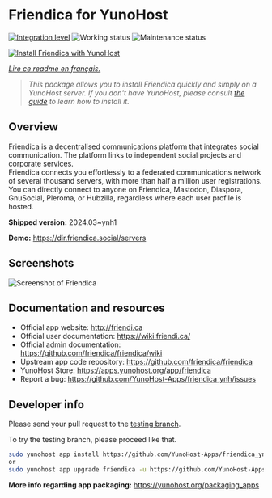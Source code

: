 <!--
N.B.: This README was automatically generated by https://github.com/YunoHost/apps/tree/master/tools/readme_generator
It shall NOT be edited by hand.
-->

# Friendica for YunoHost

[![Integration level](https://dash.yunohost.org/integration/friendica.svg)](https://dash.yunohost.org/appci/app/friendica) ![Working status](https://ci-apps.yunohost.org/ci/badges/friendica.status.svg) ![Maintenance status](https://ci-apps.yunohost.org/ci/badges/friendica.maintain.svg)

[![Install Friendica with YunoHost](https://install-app.yunohost.org/install-with-yunohost.svg)](https://install-app.yunohost.org/?app=friendica)

*[Lire ce readme en français.](./README_fr.md)*

> *This package allows you to install Friendica quickly and simply on a YunoHost server.
If you don't have YunoHost, please consult [the guide](https://yunohost.org/#/install) to learn how to install it.*

## Overview

Friendica is a decentralised communications platform that integrates social communication. The platform links to independent social projects and corporate services.  
Friendica connects you effortlessly to a federated communications network of several thousand servers, with more than half a million user registrations. You can directly connect to anyone on Friendica, Mastodon, Diaspora, GnuSocial, Pleroma, or Hubzilla, regardless where each user profile is hosted.


**Shipped version:** 2024.03~ynh1

**Demo:** https://dir.friendica.social/servers

## Screenshots

![Screenshot of Friendica](./doc/screenshots/friendica-vier-profile.png)

## Documentation and resources

* Official app website: <http://friendi.ca>
* Official user documentation: <https://wiki.friendi.ca/>
* Official admin documentation: <https://github.com/friendica/friendica/wiki>
* Upstream app code repository: <https://github.com/friendica/friendica>
* YunoHost Store: <https://apps.yunohost.org/app/friendica>
* Report a bug: <https://github.com/YunoHost-Apps/friendica_ynh/issues>

## Developer info

Please send your pull request to the [testing branch](https://github.com/YunoHost-Apps/friendica_ynh/tree/testing).

To try the testing branch, please proceed like that.

``` bash
sudo yunohost app install https://github.com/YunoHost-Apps/friendica_ynh/tree/testing --debug
or
sudo yunohost app upgrade friendica -u https://github.com/YunoHost-Apps/friendica_ynh/tree/testing --debug
```

**More info regarding app packaging:** <https://yunohost.org/packaging_apps>